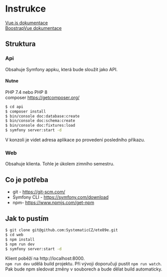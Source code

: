 # Instrukce
[Vue.js dokumentace](https://vuejs.org/v2/guide/) <br>
[BoostrapVue dokumentace](https://bootstrap-vue.org/)

## Struktura

### Api
Obsahuje Symfony appku, která bude sloužit jako API.

#### Nutne
PHP 7.4 nebo PHP 8 \
composer https://getcomposer.org/

```bash
$ cd api
$ composer install
$ bin/console doc:database:create
$ bin/console doc:schema:create
$ bin/console doc:fixtures:load
$ symfony server:start -d
```
V konzoli je videt adresa aplikace po provedení posledního příkazu.

### Web
Obsahuje klienta. Tohle je úkolem zimního semestru.

## Co je potřeba
* git - https://git-scm.com/
* Symfony CLI - https://symfony.com/download
* npm- https://www.npmjs.com/get-npm

## Jak to pustím
```bash
$ git clone git@github.com:SystematicCZ/ete89e.git
$ cd web
$ npm install
$ npm run dev
$ symfony server:start -d
```
Klient poběží na http://localhost:8000. <br>
`npm run dev` udělá build projektu. Při vývoji doporučuji pustit `npm run watch`. Pak bude npm sledovat změny v souborech a bude dělat build automaticky.
